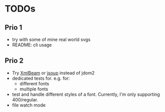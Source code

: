 # TODOs

## Prio 1

- try with some of mine real world svgs
- README: cli usage

## Prio 2

- Try [XmlBeam](https://xmlbeam.org/) or [jsoup](https://jsoup.org/) instead of jdom2
- dedicated tests for. e.g. for:
    - different fonts
    - multiple fonts
- test and handle different styles of a font. Currently, I'm only supporting 400/regular.
- file watch mode